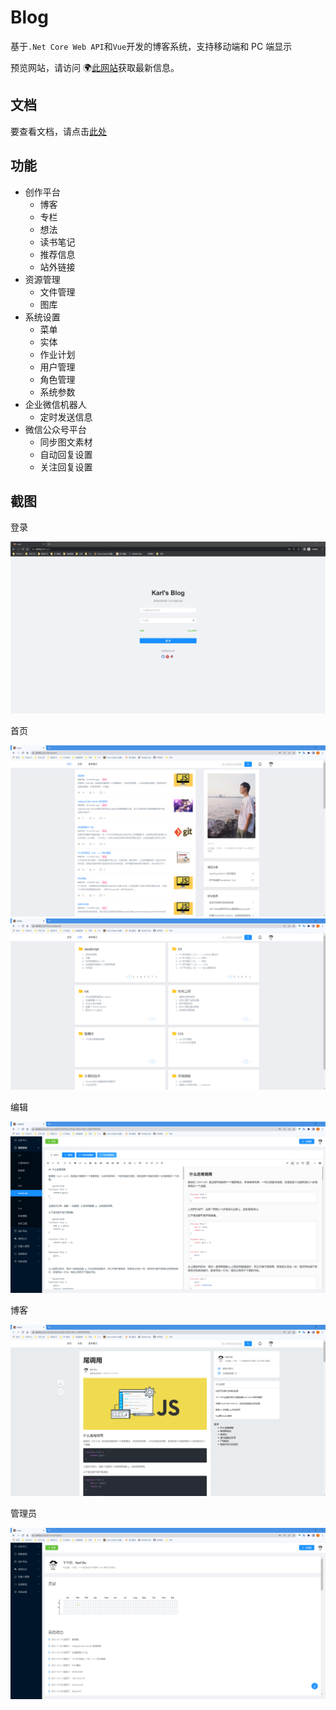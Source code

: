# Blog

基于`.Net Core Web API`和`Vue`开发的博客系统，支持移动端和 PC 端显示

预览网站，请访问 🌍[此网站](https://www.karldu.cn/)获取最新信息。

## 文档

要查看文档，请点击[此处](https://karl-du.gitbook.io/sixpence-blog/)

## 功能

+ 创作平台
  + 博客
  + 专栏
  + 想法
  + 读书笔记
  + 推荐信息
  + 站外链接
+ 资源管理
  + 文件管理
  + 图库
+ 系统设置
  + 菜单
  + 实体
  + 作业计划
  + 用户管理
  + 角色管理
  + 系统参数
+ 企业微信机器人
  + 定时发送信息
+ 微信公众号平台
  + 同步图文素材
  + 自动回复设置
  + 关注回复设置

## 截图

登录

![Image](https://raw.githubusercontent.com/CarlDuFromChina/library/main/blog/blog_login.png)

首页

![Image](https://raw.githubusercontent.com/CarlDuFromChina/library/main/blog/blog_index.png)
![Image](https://raw.githubusercontent.com/CarlDuFromChina/library/main/blog/blog_index2.pgn.png)

编辑

![Image](https://raw.githubusercontent.com/CarlDuFromChina/library/main/blog/blog_edit.png)

博客

![Image](https://raw.githubusercontent.com/CarlDuFromChina/library/main/blog/blog_read.png)

管理员

![Image](https://raw.githubusercontent.com/CarlDuFromChina/library/main/blog/blog_admin.png)
